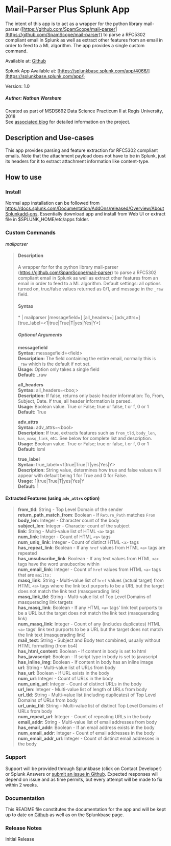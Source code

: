 # Mail-Parser Plus Splunk App

The intent of this app is to act as a wrapper for the python library mail-parser ([https://github.com/SpamScope/mail-parser](https://github.com/SpamScope/mail-parser)) to parse a RFC5302 compliant email in Splunk as well as extract other features from an email in order to feed to a ML algorithm. The app provides a single custom command.

Available at:
[Github](https://github.com/geekusa/combined-feature-classifier/tree/master/SPLUNK_APP_SA_MAILPARSER)

Splunk App Available at:
[https://splunkbase.splunk.com/app/4066/](https://splunkbase.splunk.com/app/)

Version: 1.0

##### Author: Nathan Worsham 
Created as part of MSDS692 Data Science Practicum II at Regis University, 2018 </br>
See [associated blog](https://github.com/geekusa/combined-feature-classifier) for detailed information on the project.

## Description and Use-cases

This app provides parsing and feature extraction for RFC5302 compliant emails. Note that the attachment payload does not have to be in Splunk, just its headers for it to extract attachment information like content-type.

## How to use

### Install

Normal app installation can be followed from https://docs.splunk.com/Documentation/AddOns/released/Overview/AboutSplunkadd-ons. Essentially download app and install from Web UI or extract file in $SPLUNK\_HOME/etc/apps folder.

### Custom Commands

_mailparser_
> #### Description
> A wrapper for for the python library mail-parser (https://github.com/SpamScope/mail-parser) to parse a RFC5302 compliant email in Splunk as well as extract other features from an email in order to feed to a ML algorithm. Default settings: all options turned on, true/false values returned as 0/1, and message in the `_raw` field.
> #### Syntax
> \* | mailparser [messagefield=<field>] [all\_headers=<bool>] [adv\_attrs=<string>] [true_label=<1|true|True|T|yes|Yes|Y>]
> ##### Optional Arguments
> **messagefield** </br>
>     **Syntax:** messagefield=\<field> </br>
>     **Description:** The field containing the entire email, normally this is `_raw` which is the default if not set. </br>
>     **Usage:** Option only takes a single field</br>
>     **Default:** _raw
> 
> **all\_headers** </br>
>     **Syntax:** all\_headers=\<boo;> </br>
>     **Description:** If false, returns only basic header information: To, From, Subject, Date. If true, all header information is parsed. </br>
>     **Usage:** Boolean value. True or False; true or false, t or f, 0 or 1 </br>
>     **Default:** True
> 
> **adv\_attrs** </br>
>     **Syntax:** adv\_attrs=\<bool> </br>
>     **Description:** If true, extracts features such as `from_tld`, `body_len`, `has_masq_link`, etc. See below for complete list and description. </br>
>     **Usage:** Boolean value. True or False; true or false, t or f, 0 or 1 </br>
>     **Default:** lxml
> 
>**true\_label** </br>
>     **Syntax:** true\_label=\<1|true|True|T|yes|Yes|Y> </br>
>     **Description:** String value, determines how true and false values will appear with default being 1 for True and 0 for False.</br>
>     **Usage:** 1|true|True|T|yes|Yes|Y </br>
>     **Default:** 1

#### Extracted Features (using `adv_attrs` option)
>**from\_tld**: String - Top Level Domain of the sender </br>
>**return\_path\_match\_from**: Boolean - If `Return_Path` matches `From` </br>
>**body\_len**: Integer - Character count of the body </br>
>**subject\_len**: Integer - Character count of the subject </br>
>**link**: String - Multi-value list of HTML `<a>` tags </br>
>**num\_link**: Integer - Count of HTML `<a>` tags </br>
>**num\_uniq\_link**: Integer - Count of distinct HTML `<a>` tags </br>
>**has\_repeat\_link**: Boolean - If any `href` values from HTML `<a>` tags are repeated </br>
>**has\_unsubscribe\_link**: Boolean - If any text values from HTML `<a>` tags have the word unsubscribe within </br>
>**num\_email\_link**: Integer - Count of `href` values from HTML `<a>` tags that are `mailto:` </br>
>**masq\_link**: String - Multi-value list of `href` values (actual target) from HTML `<a>` tags where the link text purports to be a URL but the target does not match the link text (masquerading link) </br>
>**masq\_link\_tld**: String - Multi-value list of Top Level Domains of masquerading link targets </br>
>**has\_masq\_link**: Boolean - If any HTML `<a>` tags' link text purports to be a URL but the target does not match the link text (masquerading link) </br>
>**num\_masq\_link**: Integer - Count of any (includes duplicates) HTML `<a>` tags' link text purports to be a URL but the target does not match the link text (masquerading link) </br>
>**mail\_text**: String - Subject and Body text combined, usually without HTML formatting (from bs4) </br>
>**has\_html\_content**: Boolean - If content in body is set to html </br>
>**has\_javascript**: Boolean - If script type in body is set to javascript </br>
>**has\_inline\_img**: Boolean - If content in body has an inline image </br>
>**url**: String - Multi-value list of URLs from body </br>
>**has\_url**: Boolean - If URL exists in the body </br>
>**num\_url**: Integer - Count of URLs in the body </br>
>**num\_uniq\_url**: Integer - Count of distinct URLs in the body </br>
>**url\_len**: Integer - Multi-value list of length of URLs from body </br>
>**url\_tld**: String - Multi-value list (including duplicates) of Top Level Domains of URLs from body </br>
>**url\_uniq\_tld**: String - Multi-value list of distinct Top Level Domains of URLs from body </br>
>**num\_repeat\_url**: Integer - Count of repeating URLs in the body </br>
>**email\_addr**: String - Multi-value list of email addresses from body </br>
>**has\_email\_addr**: Boolean - If an email address exists in the body </br>
>**num\_email\_addr**: Integer - Count of email addresses in the body </br>
>**num\_email\_addr\_url**: Integer - Count of distinct email addresses in the body </br>




### Support
Support will be provided through Splunkbase (click on Contact Developer) or Splunk Answers or [submit an issue in Github](https://github.com/geekusa/combined-feature-classifier/issues/new). Expected responses will depend on issue and as time permits, but every attempt will be made to fix within 2 weeks. 

### Documentation
This README file constitutes the documentation for the app and will be kept up to date on [Github](https://github.com/geekusa/combined-feature-classifier/SPLUNK_APP_SA_MAILPARSER/master/README.md) as well as on the Splunkbase page.


### Release Notes
Initial Release
